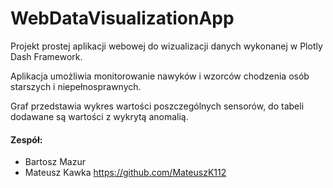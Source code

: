 # WebDataVisualizationApp

Projekt prostej aplikacji webowej do wizualizacji danych wykonanej w Plotly Dash Framework.

Aplikacja umożliwia monitorowanie nawyków i wzorców chodzenia osób starszych i niepełnosprawnych.

Graf przedstawia wykres wartości poszczególnych sensorów, do tabeli dodawane są wartości z wykrytą anomalią.

#### Zespół:
- Bartosz Mazur
- Mateusz Kawka https://github.com/MateuszK112

